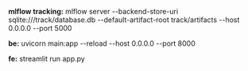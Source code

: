 **mlflow tracking:** mlflow server --backend-store-uri sqlite:///track/database.db --default-artifact-root track/artifacts --host 0.0.0.0 --port 5000

**be:** uvicorn main:app --reload --host 0.0.0.0 --port 8000

**fe:** streamlit run app.py
